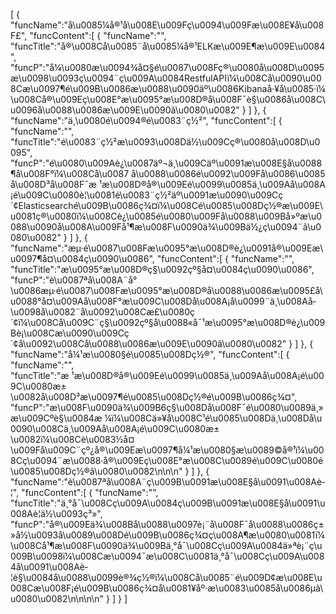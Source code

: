 [
	{
		"funcName":"å\u0085¼å®¹å\u008E\u009Fç\u0094\u009Fæ\u008E¥å\u008F£",
		"funcContent":[
			{
				"funcName":"",
				"funcTitle":"å®\u008Cå\u0085¨å\u0085¼å®¹ELKæ\u009E¶æ\u009E\u0084",
				"funcP":"å¼\u0080æ\u0094¾å¤§é\u0087\u008Fç®\u0080å\u008D\u0095æ\u0098\u0093ç\u0094¨ç\u009A\u0084RestfulAPIï¼\u008Cå\u0090\u008Cæ\u0097¶é\u009B\u0086æ\u0088\u0090äº\u0086Kibanaå·¥å\u0085·ï¼\u008Cå®\u009Eç\u008E°æ\u0095°æ\u008D®å\u008F¯è§\u0086å\u008C\u0096å\u0088\u0086æ\u009E\u0090ã\u0080\u0082"
			}
		]
	},
	{
		"funcName":"ä¸\u0080é\u0094®é\u0083¨ç½²",
		"funcContent":[
			{
				"funcName":"",
				"funcTitle":"é\u0083¨ç½²æ\u0093\u008Dä½\u009Cç®\u0080å\u008D\u0095",
				"funcP":"é\u0080\u009Aè¿\u0087äº¬ä¸\u009Cäº\u0091æ\u008E§å\u0088¶å\u008F°ï¼\u008Cå\u0087 å\u0088\u0086é\u0092\u009Få\u0086\u0085å\u008D³å\u008F¯æ ¹æ\u008D®å®\u009Eé\u0099\u0085ä¸\u009Aå\u008A¡é\u009C\u0080è¦\u0081é\u0083¨ç½²äº\u0091æ\u0090\u009Cç´¢Elasticsearché\u009B\u0086ç¾¤ï¼\u008Cé\u0085\u008Dç½®æ\u009E\u0081ç®\u0080ï¼\u008Cè¿\u0085é\u0080\u009Få\u0088\u009Bå»ºæ\u0088\u0090å\u008A\u009Få¹¶æ\u008F\u0090ä¾\u009Bä½¿ç\u0094¨ã\u0080\u0082"
			}
		]
	},
	{
		"funcName":"æµ·é\u0087\u008Fæ\u0095°æ\u008D®è¿\u0091å®\u009Eæ\u0097¶å¤\u0084ç\u0090\u0086",
		"funcContent":[
			{
				"funcName":"",
				"funcTitle":"æ\u0095°æ\u008D®ç§\u0092çº§å¤\u0084ç\u0090\u0086",
				"funcP":"è\u0087ªå\u008A¨å°\u0086æµ·é\u0087\u008Fæ\u0095°æ\u008D®å\u0088\u0086æ\u0095£å\u0088°å¤\u009Aå\u008F°æ\u009C\u008Då\u008A¡å\u0099¨ä¸\u008Aå­\u0098å\u0082¨å\u0092\u008Cæ£\u0080ç´¢ï¼\u008Cå\u009C¨ç§\u0092çº§å\u0088«å¯¹æ\u0095°æ\u008D®è¿\u009Bè¡\u008Cæ\u0090\u009Cç´¢å\u0092\u008Cå\u0088\u0086æ\u009E\u0090ã\u0080\u0082"
			}
		]
	},
	{
		"funcName":"å¼¹æ\u0080§é\u0085\u008Dç½®",
		"funcContent":[
			{
				"funcName":"",
				"funcTitle":"æ ¹æ\u008D®å®\u009Eé\u0099\u0085ä¸\u009Aå\u008A¡é\u009C\u0080æ±\u0082å\u008D³æ\u0097¶é\u0085\u008Dç½®é\u009B\u0086ç¾¤",
				"funcP":"æ\u008F\u0090ä¾\u009B6ç§\u008Då\u008F¯é\u0080\u0089ä¸»æ\u009Cºè§\u0084æ ¼ï¼\u008Cä»¥å\u008C¹é\u0085\u008Dä¸\u008Då\u0090\u008Cä¸\u009Aå\u008A¡é\u009C\u0080æ±\u0082ï¼\u008Cè\u0083½å¤\u009Få\u009C¨çº¿å®\u009Eæ\u0097¶å¼¹æ\u0080§æ\u0089©å®¹ï¼\u008Cç\u0094¨æ\u0088·å®\u009Eç\u008E°æ\u008C\u0089é\u009C\u0080é\u0085\u008Dç½®ã\u0080\u0082\n\n\n"
			}
		]
	},
	{
		"funcName":"è\u0087ªå\u008A¨ç\u009B\u0091æ\u008E§å\u0091\u008Aè­¦",
		"funcContent":[
			{
				"funcName":"",
				"funcTitle":"ä¸°å¯\u008Cç\u009A\u0084ç\u009B\u0091æ\u008E§å\u0091\u008Aè­¦ä½\u0093ç³»",
				"funcP":"å®\u009Eä¾\u008Bå\u0088\u0097è¡¨å\u008F¯å\u0088\u0086ç±»å½\u0093å\u0089\u008Dé\u009B\u0086ç¾¤ç\u008A¶æ\u0080\u0081ï¼\u008Cå¹¶æ\u008F\u0090ä¾\u009Bä¸°å¯\u008Cç\u009A\u0084ä»ªè¡¨ç\u009B\u0098ï¼\u008Cæ\u0094¯æ\u008C\u0081ä¸°å¯\u008Cç\u009A\u0084å\u0091\u008Aè­¦è§\u0084å\u0088\u0099è®¾ç½®ï¼\u008Cå\u0085¨é\u009D¢æ\u008E\u008Cæ\u008F¡é\u009B\u0086ç¾¤å\u0081¥åº·æ\u0083\u0085å\u0086µã\u0080\u0082\n\n\n\n"
			}
		]
	}
]